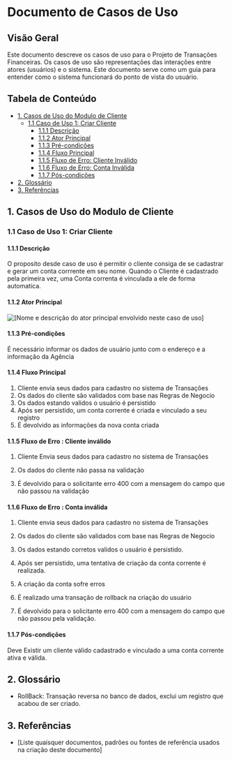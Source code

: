 # Documento de Casos de Uso

## Visão Geral

Este documento descreve os casos de uso para o Projeto de Transações Financeiras. Os casos de uso são representações das interações entre atores (usuários) e o sistema. Este documento serve como um guia para entender como o sistema funcionará do ponto de vista do usuário.

## Tabela de Conteúdo

- [1. Casos de Uso do Modulo de Cliente](#1-casos-de-uso-do-modulo-de-cliente)
  - [1.1 Caso de Uso 1: Criar Cliente](#11-caso-de-uso-1-criar-cliente)
    - [1.1.1 Descrição](#111-descrição)
    - [1.1.2 Ator Principal](#112-ator-principal)
    - [1.1.3 Pré-condições](#113-pré-condições)
    - [1.1.4 Fluxo Principal](#114-fluxo-principal)
    - [1.1.5 Fluxo de Erro: Cliente Inválido](#115-fluxo-de-erro-cliente-inválido)
    - [1.1.6 Fluxo de Erro: Conta Inválida](#116-fluxo-de-erro-conta-inválida)
    - [1.1.7 Pós-condições](#117-pós-condições)
- [2. Glossário](#2-glossário)
- [3. Referências](#3-referências)

## 1. Casos de Uso do Modulo de Cliente

### 1.1 Caso de Uso 1: Criar Cliente

#### 1.1.1 Descrição

O proposito desde caso de uso é permitir o cliente consiga de se cadastrar e gerar um conta corrrente em seu nome. Quando o Cliente é cadastrado pela primeira vez, uma Conta correnta é vinculada a ele de forma automatica.

#### 1.1.2 Ator Principal

![[Nome e descrição do ator principal envolvido neste caso de uso]](/Users/silva01/workspace/api%20de%20lancamentos/documents/images/use-case-create-client.png)

#### 1.1.3 Pré-condições

É necessário informar os dados de usuário junto com o endereço e a informação da Agência

#### 1.1.4 Fluxo Principal

1. Cliente envia seus dados para cadastro no sistema de Transações
2. Os dados do cliente são validados com base nas Regras de Negocio
3. Os dados estando validos o usuário é persistido
4. Após ser persistido, um conta corrente é criada e vinculado a seu registro
5. É devolvido as informações da nova conta criada



#### 1.1.5 Fluxo de Erro : Cliente inválido

1. Cliente Envia seus dados para cadastro no sistema de Transações

2. Os dados do cliente não passa na validação

3. É devolvido para o solicitante erro 400 com a mensagem do campo que não passou na validação



#### 1.1.6 Fluxo de Erro : Conta inválida

1. Cliente envia seus dados para cadastro no sistema de Transações

2. Os dados do cliente são validados com base nas Regras de Negocio

3. Os dados estando corretos validos o usuário é persistido.

4. Após ser persistido, uma tentativa de criação da conta corrente é realizada.

5. A criação da conta sofre erros

6. É realizado uma transação de rollback na criação do usuário

7. É devolvido para o solicitante erro 400 com a mensagem do campo que não passou pela validação.

#### 1.1.7 Pós-condições

Deve Existir um cliente válido cadastrado e vinculado a uma conta corrente ativa e válida.

## 2. Glossário

- RollBack: Transação reversa no banco de dados, exclui um registro que acabou de ser criado. 

## 3. Referências

- [Liste quaisquer documentos, padrões ou fontes de referência usados na criação deste documento]
